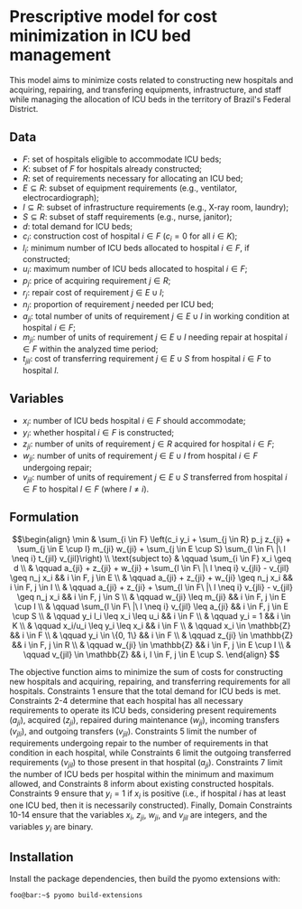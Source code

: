 # Prescriptive model for cost minimization in ICU bed management

This model aims to minimize costs related to constructing new hospitals and acquiring, repairing, and transfering equipments, infrastructure, and staff while managing the allocation of ICU beds in the territory of Brazil's Federal District.

## Data

- $F$: set of hospitals eligible to accommodate ICU beds;
- $K$: subset of $F$ for hospitals already constructed;
- $R$: set of requirements necessary for allocating an ICU bed;
- $E \subseteq R$: subset of equipment requirements (e.g., ventilator, electrocardiograph);
- $I \subseteq R$: subset of infrastructure requirements (e.g., X-ray room, laundry);
- $S \subseteq R$: subset of staff requirements (e.g., nurse, janitor);
- $d$: total demand for ICU beds;
- $c_i$: construction cost of hospital $i \in F$ ($c_i = 0$ for all $i \in K$);
- $l_i$: minimum number of ICU beds allocated to hospital $i \in F$, if constructed;
- $u_i$: maximum number of ICU beds allocated to hospital $i \in F$;
- $p_j$: price of acquiring requirement $j \in R$;
- $r_j$: repair cost of requirement $j \in E \cup I$;
- $n_j$: proportion of requirement $j$ needed per ICU bed;
- $a_{ji}$: total number of units of requirement $j \in E \cup I$ in working condition at hospital $i \in F$;
- $m_{ji}$: number of units of requirement $j \in E \cup I$ needing repair at hospital $i \in F$ within the analyzed time period;
- $t_{jil}$: cost of transferring requirement $j \in E \cup S$ from hospital $i \in F$ to hospital $l$.

## Variables

- $x_i$: number of ICU beds hospital $i \in F$ should accommodate;
- $y_i$: whether hospital $i \in F$ is constructed;
- $z_{ji}$: number of units of requirement $j \in R$ acquired for hospital $i \in F$;
- $w_{ji}$: number of units of requirement $j \in E \cup I$ from hospital $i \in F$ undergoing repair;
- $v_{jil}$: number of units of requirement $j \in E \cup S$ transferred from hospital $i \in F$ to hospital $l \in F$ (where $l \neq i$).

## Formulation

$$\begin{align}
    \min & \sum_{i \in F} \left(c_i y_i + \sum_{j \in R} p_j z_{ji} + \sum_{j \in E \cup I} m_{ji} w_{ji} + \sum_{j \in E \cup S} \sum_{l \in F\ |\ l \neq i} t_{jil} v_{jil}\right) \\
\text{subject to}   & \qquad \sum_{i \in F} x_i \geq d \\
  & \qquad a_{ji} + z_{ji} + w_{ji} + \sum_{l \in F\ |\ l \neq i} v_{jli} - v_{jil} \geq n_j x_i && i \in F, j \in E \\
  & \qquad a_{ji} + z_{ji} + w_{ji} \geq n_j x_i && i \in F, j \in I \\
  & \qquad a_{ji} + z_{ji} + \sum_{l \in F\ |\ l \neq i} v_{jli} - v_{jil} \geq n_j x_i && i \in F, j \in S \\
  & \qquad w_{ji} \leq m_{ji} && i \in F, j \in E \cup I \\
  & \qquad \sum_{l \in F\ |\ l \neq i} v_{jil} \leq a_{ji} && i \in F, j \in E \cup S \\
  & \qquad y_i l_i \leq x_i \leq u_i && i \in F \\
  & \qquad y_i = 1 && i \in K \\
  & \qquad x_i/u_i \leq y_i \leq x_i && i \in F \\
  & \qquad x_i \in \mathbb{Z} && i \in F \\
  & \qquad y_i \in \{0, 1\} && i \in F \\
  & \qquad z_{ji} \in \mathbb{Z} && i \in F, j \in R \\
  & \qquad w_{ji} \in \mathbb{Z} && i \in F, j \in E \cup I \\
  & \qquad v_{jil} \in \mathbb{Z} && i, l \in F, j \in E \cup S.
\end{align}
$$

The objective function aims to minimize the sum of costs for constructing new hospitals and acquiring, repairing, and transferring requirements for all hospitals. Constraints 1 ensure that the total demand for ICU beds is met. Constraints 2-4 determine that each hospital has all necessary requirements to operate its ICU beds, considering present requirements ($a_{ji}$), acquired ($z_{ji}$), repaired during maintenance ($w_{ji}$), incoming transfers ($v_{jli}$), and outgoing transfers ($v_{jil}$). Constraints 5 limit the number of requirements undergoing repair to the number of requirements in that condition in each hospital, while Constraints 6 limit the outgoing transferred requirements ($v_{jil}$) to those present in that hospital ($a_{ji}$). Constraints 7 limit the number of ICU beds per hospital within the minimum and maximum allowed, and Constraints 8 inform about existing constructed hospitals. Constraints 9 ensure that $y_i=1$ if $x_i$ is positive (i.e., if hospital $i$ has at least one ICU bed, then it is necessarily constructed). Finally, Domain Constraints 10-14 ensure that the variables $x_i$, $z_{ji}$, $w_{ji}$, and $v_{jil}$ are integers, and the variables $y_i$ are binary.

## Installation

Install the package dependencies, then build the pyomo extensions with:

```console
foo@bar:~$ pyomo build-extensions
```

